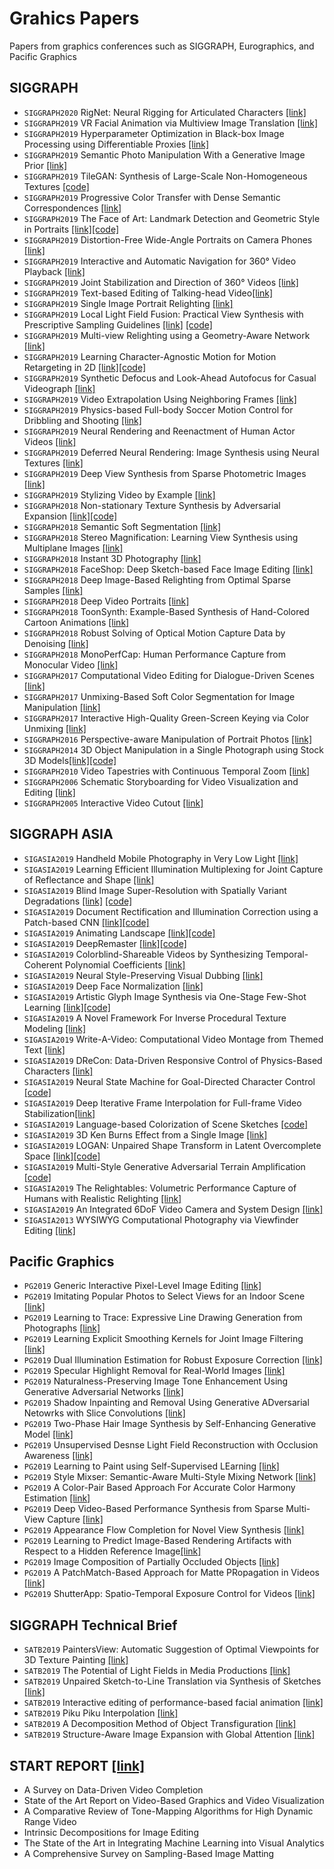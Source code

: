 # Grahics Papers
Papers from graphics conferences such as SIGGRAPH, Eurographics, and Pacific Graphics




## SIGGRAPH 
* `SIGGRAPH2020` RigNet: Neural Rigging for Articulated Characters [[link]](https://people.cs.umass.edu/~zhanxu/projects/RigNet/)
* `SIGGRAPH2019` VR Facial Animation via Multiview Image Translation [[link]](https://research.fb.com/publications/vr-facial-animation-via-multiview-image-translation/)
* `SIGGRAPH2019` Hyperparameter Optimization in Black-box Image Processing using Differentiable Proxies [[link]](https://www.cs.princeton.edu/~fheide/proxyopt)
* `SIGGRAPH2019` Semantic Photo Manipulation With a Generative Image Prior [[link]](http://ganpaint.io/)
* `SIGGRAPH2019` TileGAN: Synthesis of Large-Scale Non-Homogeneous Textures  [[code]](https://github.com/afruehstueck/tileGAN)
* `SIGGRAPH2019` Progressive Color Transfer with Dense Semantic Correspondences [[link]](https://arxiv.org/pdf/1710.00756.pdf)
* `SIGGRAPH2019` The Face of Art: Landmark Detection and Geometric Style in Portraits [[link]](http://www.faculty.idc.ac.il/arik/site/foa/face-of-art.asp)[[code]](https://github.com/papulke/face-of-art)
* `SIGGRAPH2019` Distortion-Free Wide-Angle Portraits on Camera Phones [[link]](http://people.csail.mit.edu/yichangshih/wide_angle_portrait/)
* `SIGGRAPH2019` Interactive and Automatic Navigation for 360° Video Playback [[link]](https://vclab.dgist.ac.kr/interactive360/)
* `SIGGRAPH2019` Joint Stabilization and Direction of 360° Videos [[link]](https://dl.acm.org/citation.cfm?doid=3313807.3211889)
* `SIGGRAPH2019` Text-based Editing of Talking-head Video[[link]](https://www.ohadf.com/projects/text-based-editing/)
* `SIGGRAPH2019` Single Image Portrait Relighting [[link]](https://arxiv.org/pdf/1905.00824.pdf)
* `SIGGRAPH2019` Local Light Field Fusion: Practical View Synthesis with Prescriptive Sampling Guidelines [[link]](http://people.eecs.berkeley.edu/~bmild/llff/) [[code]](https://github.com/Fyusion/LLFF)
* `SIGGRAPH2019` Multi-view Relighting using a Geometry-Aware Network [[link]](https://repo-sam.inria.fr/fungraph/deep-relighting/)
* `SIGGRAPH2019` Learning Character-Agnostic Motion for Motion Retargeting in 2D [[link]](https://motionretargeting2d.github.io/)[[code]](https://github.com/ChrisWu1997/2D-Motion-Retargeting)
* `SIGGRAPH2019` Synthetic Defocus and Look-Ahead Autofocus for Casual Videograph [[link]](https://ceciliavision.github.io/vid-auto-focus/)
* `SIGGRAPH2019` Video Extrapolation Using Neighboring Frames [[link]](https://vml.kaist.ac.kr/main/international/individual/157)
* `SIGGRAPH2019` Physics-based Full-body Soccer Motion Control for Dribbling and Shooting [[link]](https://vml.kaist.ac.kr/main/international/individual/156)
* `SIGGRAPH2019` Neural Rendering and Reenactment of Human Actor Videos [[link]](http://gvv.mpi-inf.mpg.de/projects/wxu/HumanReenactment/)
* `SIGGRAPH2019` Deferred Neural Rendering: Image Synthesis using Neural Textures [[link]](https://niessnerlab.org/projects/thies2019neural.html)
* `SIGGRAPH2019` Deep View Synthesis from Sparse Photometric Images [[link]](http://cseweb.ucsd.edu/~ravir/zexiangview.pdf)
* `SIGGRAPH2019` Stylizing Video by Example [[link]](https://dcgi.fel.cvut.cz/home/sykorad/ebsynth.html)
* `SIGGRAPH2018` Non-stationary Texture Synthesis by Adversarial Expansion [[link]](http://vcc.szu.edu.cn/research/2018/TexSyn)[[code]](https://github.com/jessemelpolio/non-stationary_texture_syn)
* `SIGGRAPH2018` Semantic Soft Segmentation [[link]](http://people.inf.ethz.ch/aksoyy/sss/)
* `SIGGRAPH2018` Stereo Magnification: Learning View Synthesis using Multiplane Images [[link]](https://people.eecs.berkeley.edu/~tinghuiz/projects/mpi/)
* `SIGGRAPH2018` Instant 3D Photography [[link]](http://visual.cs.ucl.ac.uk/pubs/instant3d/)
* `SIGGRAPH2018` FaceShop: Deep Sketch-based Face Image Editing [[link]](https://arxiv.org/pdf/1804.08972.pdf)
* `SIGGRAPH2018` Deep Image-Based Relighting from Optimal Sparse Samples [[link]](http://cseweb.ucsd.edu/~viscomp/projects/SIG18Relighting/)
* `SIGGRAPH2018` Deep Video Portraits [[link]](https://web.stanford.edu/~zollhoef/papers/SG2018_DeepVideo/page.html)
* `SIGGRAPH2018` ToonSynth: Example-Based Synthesis of Hand-Colored Cartoon Animations [[link]](http://dcgi.fel.cvut.cz/home/sykorad/toonsynth.html)
* `SIGGRAPH2018` Robust Solving of Optical Motion Capture Data by Denoising [[link]](http://montreal.ubisoft.com/en/robust-solving-of-optical-motion-capture-data-by-denoising/)
* `SIGGRAPH2018` MonoPerfCap: Human Performance Capture from Monocular Video [[link]](http://gvv.mpi-inf.mpg.de/projects/wxu/MonoPerfCap/)
* `SIGGRAPH2017` Computational Video Editing for Dialogue-Driven Scenes [[link]](http://graphics.stanford.edu/papers/roughcut/)
* `SIGGRAPH2017` Unmixing-Based Soft Color Segmentation for Image Manipulation [[link]](http://people.inf.ethz.ch/aksoyy/scs/)
* `SIGGRAPH2017` Interactive High-Quality Green-Screen Keying via Color Unmixing [[link]](http://people.inf.ethz.ch/aksoyy/keying/)
* `SIGGRAPH2016` Perspective-aware Manipulation of Portrait Photos [[link]](https://gfx.cs.princeton.edu/pubs/Fried_2016_PMO/index.php)
* `SIGGRAPH2014` 3D Object Manipulation in a Single Photograph using Stock 3D Models[[link]](http://www.cs.cmu.edu/~om3d/)[[code]](http://www.cs.cmu.edu/~om3d/)
* `SIGGRAPH2010` Video Tapestries with Continuous Temporal Zoom [[link]](https://gfx.cs.princeton.edu/pubs/Barnes_2010_VTW/index.php)
* `SIGGRAPH2006` Schematic Storyboarding for Video Visualization and Editing [[link]](https://grail.cs.washington.edu/projects/storyboards/)
* `SIGGRAPH2005` Interactive Video Cutout [[link]](http://juew.org/projects/VideoCutout/VideoCutout.htm)


## SIGGRAPH ASIA
* `SIGASIA2019` Handheld Mobile Photography in Very Low Light [[link]](https://github.com/google/night-sight)
* `SIGASIA2019` Learning Efficient Illumination Multiplexing for Joint Capture of Reflectance and Shape [[link]](http://cad.zju.edu.cn/home/hwu/publications/jointcap/project.html)
* `SIGASIA2019` Blind Image Super-Resolution with Spatially Variant Degradations [[link]](https://igl.ethz.ch/projects/variational-blind-sr/) [[code]](https://github.com/sunreef/BlindSR)
* `SIGASIA2019` Document Rectification and Illumination Correction using a Patch-based CNN [[link]](https://xiaoyu258.github.io/projects/docproj/)[[code]](https://github.com/xiaoyu258/DocProj)
* `SIGASIA2019` Animating Landscape [[link]](http://www.npal.cs.tsukuba.ac.jp/~endo/projects/AnimatingLandscape/)[[code]](https://github.com/endo-yuki-t/Animating-Landscape)
* `SIGASIA2019` DeepRemaster [[link]](http://iizuka.cs.tsukuba.ac.jp/projects/remastering/en/index.html)[[code]](https://github.com/satoshiiizuka/SIGASIA2019_remastering)
* `SIGASIA2019` Colorblind-Shareable Videos by Synthesizing Temporal-Coherent Polynomial Coefficients [[link]](https://menghanxia.github.io/)
* `SIGASIA2019` Neural Style-Preserving Visual Dubbing [[link]](https://gvv.mpi-inf.mpg.de/projects/StyleDub/)
* `SIGASIA2019` Deep Face Normalization [[link]](http://luminohope.org/publications.php)
* `SIGASIA2019` Artistic Glyph Image Synthesis via One-Stage Few-Shot Learning [[link]](https://hologerry.github.io/AGIS-Net/)[[code]](https://github.com/hologerry/AGIS-Net)
* `SIGASIA2019` A Novel Framework For Inverse Procedural Texture Modeling [[link]](https://graphics.cs.yale.edu/publications/novel-framework-inverse-procedural-texture-modeling)
* `SIGASIA2019` Write-A-Video: Computational Video Montage from Themed Text [[link]](http://miaowang.me/write-a-video/)
* `SIGASIA2019` DReCon: Data-Driven Responsive Control of Physics-Based Characters [[link]](https://montreal.ubisoft.com/en/drecon-data-driven-responsive-control-of-physics-based-characters/)
* `SIGASIA2019` Neural State Machine for Goal-Directed Character Control [[code]](https://github.com/sebastianstarke/AI4Animation)
* `SIGASIA2019` Deep Iterative Frame Interpolation for Full-frame Video Stabilization[[link]](https://arxiv.org/abs/1909.02641)
* `SIGASIA2019` Language-based Colorization of Scene Sketches [[code]](https://github.com/SketchyScene/SketchySceneColorization)
* `SIGASIA2019` 3D Ken Burns Effect from a Single Image [[link]](http://sniklaus.com/papers/kenburns)
* `SIGASIA2019` LOGAN: Unpaired Shape Transform in Latent Overcomplete Space [[link]](https://arxiv.org/abs/1903.10170)[[code]](https://calendar.google.com/calendar/r)
* `SIGASIA2019` Multi-Style Generative Adversarial Terrain Amplification [[code]](https://github.com/electronicarts/siggraph-asia-2019-gata)
* `SIGASIA2019` The Relightables: Volumetric Performance Capture of Humans with Realistic Relighting [[link]](https://augmentedperception.github.io/therelightables/)
* `SIGASIA2019` An Integrated 6DoF Video Camera and System Design [[link]](https://research.fb.com/publications/an-integrated-6dof-video-camera-and-system-design/)
* `SIGASIA2013` WYSIWYG Computational Photography via Viewfinder Editing [[link]](http://graphics.stanford.edu/papers/wysiwyg)
<!-- * `SIGASIA2019` OpenSketch: A Richly-Annotated Dataset of Product Design Sketches [[link]](https://ns.inria.fr/d3/OpenSketch/)[[code]](https://gitlab.inria.fr/openskecth) -->
<!-- * `SIGASIA2019` Mitsuba 2: A Retargetable Forward and Inverse Renderer [[link]](https://rgl.epfl.ch/publications/NimierDavidVicini2019Mitsuba2) -->

## Pacific Graphics
* `PG2019` Generic Interactive Pixel-Level Image Editing [[link]]()
* `PG2019` Imitating Popular Photos to Select Views for an Indoor Scene [[link]]()
* `PG2019` Learning to Trace: Expressive Line Drawing Generation from Photographs [[link]]()
* `PG2019` Learning Explicit Smoothing Kernels for Joint Image Filtering [[link]]()
* `PG2019` Dual Illumination Estimation for Robust Exposure Correction [[link]]()
* `PG2019` Specular Highlight Removal for Real-World Images [[link]]()
* `PG2019` Naturalness-Preserving Image Tone Enhancement Using Generative Adversarial Networks [[link]]()
* `PG2019` Shadow Inpainting and Removal Using Generative ADversarial Netowrks with Slice Convolutions [[link]](http://www.chengjianglong.com/publications/SCShadow_CGF.pdf)
* `PG2019` Two-Phase Hair Image Synthesis by Self-Enhancing Generative Model [[link]]()
* `PG2019` Unsupervised Desnse Light Field Reconstruction with Occlusion Awareness [[link]]()
* `PG2019` Learning to Paint using Self-Supervised LEarning [[link]]()
* `PG2019` Style Mixser: Semantic-Aware Multi-Style Mixing Network [[link]]()
* `PG2019` A Color-Pair Based Approach For Accurate Color Harmony Estimation [[link]]()
* `PG2019` Deep Video-Based Performance Synthesis from Sparse Multi-View Capture [[link]]()
* `PG2019` Appearance Flow Completion for Novel View Synthesis [[link]]()
* `PG2019` Learning to Predict Image-Based Rendering Artifacts with Respect to a Hidden Reference Image[[link]]()
* `PG2019` Image Composition of Partially Occluded Objects [[link]]()
* `PG2019` A PatchMatch-Based Approach for Matte PRopagation in Videos [[link]]()
* `PG2019` ShutterApp: Spatio-Temporal Exposure Control for Videos [[link]]()


## SIGGRAPH Technical Brief
* `SATB2019` PaintersView: Automatic Suggestion of Optimal Viewpoints for 3D Texture Painting [[link]](https://yamaguchi1024.github.io/paintersview-doc/)
* `SATB2019` The Potential of Light Fields in Media Productions [[link]]()
* `SATB2019` Unpaired Sketch-to-Line Translation via Synthesis of Sketches [[link]]()
* `SATB2019` Interactive editing of performance-based facial animation [[link]](https://dl.acm.org/citation.cfm?id=3365147)
* `SATB2019` Piku Piku Interpolation [[link]](https://dl.acm.org/citation.cfm?id=3365156)
* `SATB2019` A Decomposition Method of Object Transfiguration [[link]](https://dl.acm.org/citation.cfm?id=3365151)
* `SATB2019` Structure-Aware Image Expansion with Global Attention [[link]]()


## START REPORT [[link]](https://sites.google.com/site/drminchen/cgf-info/cgf-stars)
* A Survey on Data-Driven Video Completion
* State of the Art Report on Video-Based Graphics and Video Visualization
* A Comparative Review of Tone-Mapping Algorithms for High Dynamic Range Video
* Intrinsic Decompositions for Image Editing
* The State of the Art in Integrating Machine Learning into Visual Analytics
* A Comprehensive Survey on Sampling-Based Image Matting

